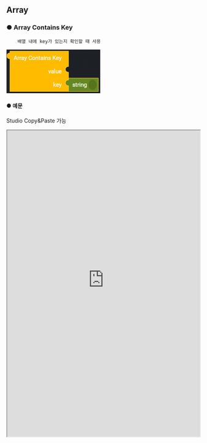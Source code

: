 ## Array

### ● Array Contains Key

        배열 내에 key가 있는지 확인할 때 사용

![](../../img/assets/image%20%28129%29.png)

#### ● 예문
<p class='comment'>Studio Copy&Paste 가능</p>
<iframe
    src="https://d1sxhpvag16wqc.cloudfront.net/v3.1.0/array/array_contains_key"
    width="100%"
    height="800px"
    allow=""
    sandbox="allow-scripts allow-same-origin" />
<div class="display-pdf">
    <p><img src="../../img/assets/image%20%28373%29.png" alt="" /></p>
    <p><img src="../../img/assets/image%20%28368%29.png" alt="" /></p>
    <p><img src="../../img/assets/image%20%28377%29.png" alt="" /></p>
</div>

#### ● 결과

```text
{
  "result": {
    "arrayContainsKey": true
  }
}
```

### ● Array Count

        배열 요소의 개수를 확인할 때 사용

![](../../img/assets/image%20%28121%29.png)

#### ● 예문
<p class='comment'>Studio Copy&Paste 가능</p>
<iframe
    src="https://d1sxhpvag16wqc.cloudfront.net/v3.1.0/array/array_count"
    width="100%"
    height="800px"
    allow=""
    sandbox="allow-scripts allow-same-origin"/>
<div class="display-pdf">
    <p><img src="../../img/assets/image%20%28366%29.png" alt="" /></p>
    <p><img src="../../img/assets/image%20%28321%29.png" alt="" /></p>
    <p><img src="../../img/assets/image%20%28370%29.png" alt="" /></p>
</div>

#### ● 결과

```text
{
  "result": {
    "array-count": 4
  }
}
```

### ● Array Equals

        두 개의 배열의 요소가 동일한지 확인할 때 사용

![](../../img/assets/image%20%28135%29.png)

#### ● 예문
<p class='comment'>Studio Copy&Paste 가능</p>
<iframe
    src="https://d1sxhpvag16wqc.cloudfront.net/v3.1.0/array/array_equals"
    width="100%"
    height="800px"
    allow=""
    sandbox="allow-scripts allow-same-origin"/>
<div class="display-pdf">
    <p><img src="../../img/assets/image%20%28346%29.png" alt="" /></p>
    <p><img src="../../img/assets/image%20%28362%29.png" alt="" /></p>
    <p><img src="../../img/assets/image%20%28329%29.png" alt="" /></p>
</div>

#### ● 결과

```text
{
  "result": {
    "arrayResult": true
  }
}
```
